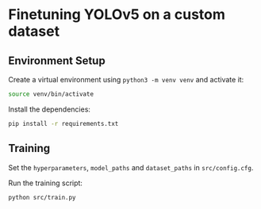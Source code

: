 # Finetuning YOLOv5 on a custom dataset

## Environment Setup
Create a virtual environment using `python3 -m venv venv` and activate it:

```bash
source venv/bin/activate
```

Install the dependencies:

```bash
pip install -r requirements.txt
```

## Training

Set the `hyperparameters`, `model_paths` and `dataset_paths` in `src/config.cfg`.

Run the training script:

```bash
python src/train.py
```


